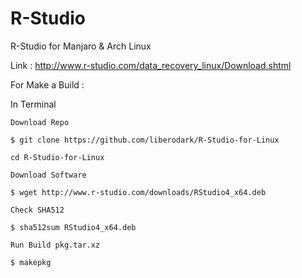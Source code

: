 # R-Studio
R-Studio for Manjaro &amp; Arch Linux

Link : http://www.r-studio.com/data_recovery_linux/Download.shtml

For Make a Build :

In Terminal
```
Download Repo

$ git clone https://github.com/liberodark/R-Studio-for-Linux

cd R-Studio-for-Linux
```
```
Download Software

$ wget http://www.r-studio.com/downloads/RStudio4_x64.deb
```
```
Check SHA512

$ sha512sum RStudio4_x64.deb
```
```
Run Build pkg.tar.xz

$ makepkg
```
